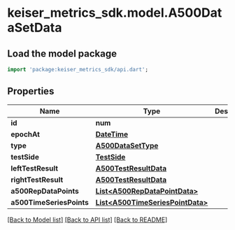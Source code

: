 # keiser_metrics_sdk.model.A500DataSetData

## Load the model package
```dart
import 'package:keiser_metrics_sdk/api.dart';
```

## Properties
Name | Type | Description | Notes
------------ | ------------- | ------------- | -------------
**id** | **num** |  | 
**epochAt** | [**DateTime**](DateTime.md) |  | 
**type** | [**A500DataSetType**](A500DataSetType.md) |  | 
**testSide** | [**TestSide**](TestSide.md) |  | [optional] 
**leftTestResult** | [**A500TestResultData**](A500TestResultData.md) |  | [optional] 
**rightTestResult** | [**A500TestResultData**](A500TestResultData.md) |  | [optional] 
**a500RepDataPoints** | [**List&lt;A500RepDataPointData&gt;**](A500RepDataPointData.md) |  | [optional] 
**a500TimeSeriesPoints** | [**List&lt;A500TimeSeriesPointData&gt;**](A500TimeSeriesPointData.md) |  | [optional] 

[[Back to Model list]](../README.md#documentation-for-models) [[Back to API list]](../README.md#documentation-for-api-endpoints) [[Back to README]](../README.md)


